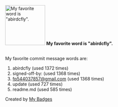 <img src="https://github.com/my-badges/my-badges/blob/master/src/all-badges/favorite-word/favorite-word.png?raw=true" alt="My favorite word is &quot;abirdcfly&quot;." title="My favorite word is &quot;abirdcfly&quot;." width="128">
<strong>My favorite word is &quot;abirdcfly&quot;.</strong>
<br><br>

My favorite commit message words are:

1. abirdcfly (used 1372 times)
2. signed-off-by: (used 1368 times)
3. <fp544037857@gmail.com> (used 1368 times)
4. update (used 727 times)
5. readme.md (used 585 times)


Created by <a href="https://github.com/my-badges/my-badges">My Badges</a>